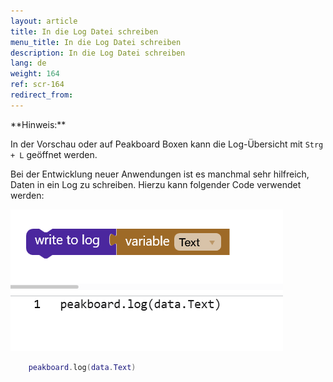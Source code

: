 ```yaml
---
layout: article
title: In die Log Datei schreiben
menu_title: In die Log Datei schreiben
description: In die Log Datei schreiben
lang: de
weight: 164
ref: scr-164
redirect_from:
---
```


<div class="box-tip" markdown="1">
**Hinweis:**

In der Vorschau oder auf Peakboard Boxen kann die Log-Übersicht mit `Strg + L` geöffnet werden.
</div>

Bei der Entwicklung neuer Anwendungen ist es manchmal sehr hilfreich, Daten in ein Log zu schreiben. Hierzu kann folgender Code verwendet werden:

![Log](/assets/images/scripting/Scripting_Beispiele/logging/en-script-log.png)

```Lua
    peakboard.log(data.Text)
```


